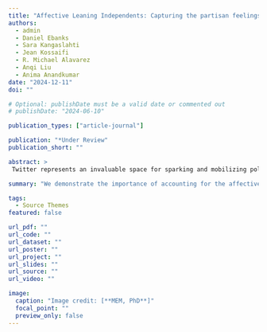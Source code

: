 ```yaml
---
title: "Affective Leaning Independents: Capturing the partisan feelings of two-click independents"
authors:
  - admin
  - Daniel Ebanks
  - Sara Kangaslahti
  - Jean Kossaifi
  - R. Michael Alavarez
  - Anqi Liu
  - Anima Anandkumar
date: "2024-12-11"
doi: ""

# Optional: publishDate must be a valid date or commented out
# publishDate: "2024-06-10"

publication_types: ["article-journal"]

publication: "*Under Review"
publication_short: ""

abstract: >
 Twitter represents an invaluable space for sparking and mobilizing political movements. An example of this is the #Metoo movement beginning in 2017, which was one of the largest social and political reckonings with sexual violence the U.S. has ever seen. This study analyzes over 8 million tweets related to #MeToo over two years, aiming to provide new insights into the movement's dynamics and its relationship to fourth-wave feminism. Our findings challenge assumptions about consciousnessraising efforts, showing that politicized calls to action do not immediately materialize in online spaces. The study also highlights a lack of intersectional discourse in consciousness-raising discussions, emphasizing the need for broader considerations of gendered sexual violence.

summary: "We demonstrate the importance of accounting for the affective lean of two-click independents to highlight their underlying partisan attachments."

tags:
  - Source Themes
featured: false

url_pdf: ""
url_code: ""
url_dataset: ""
url_poster: ""
url_project: ""
url_slides: ""
url_source: ""
url_video: ""

image:
  caption: "Image credit: [**MEM, PhD**]"
  focal_point: ""
  preview_only: false
---
```

